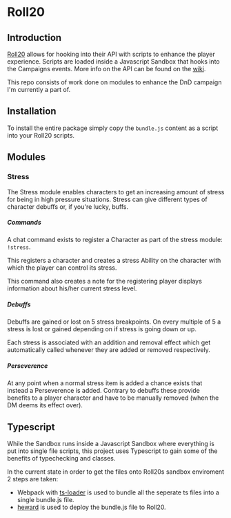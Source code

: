 # Roll20

## Introduction

[Roll20](https://www.roll20.net) allows for hooking into their API with scripts to enhance the player experience. Scripts are loaded inside a Javascript Sandbox that hooks into the Campaigns events. More info on the API can be found on the [wiki](https://wiki.roll20.net/API:Introduction).

This repo consists of work done on modules to enhance the DnD campaign I'm currently a part of.

## Installation

To install the entire package simply copy the `bundle.js` content as a script into your Roll20 scripts.

## Modules

### Stress

The Stress module enables characters to get an increasing amount of stress for being in high pressure situations. Stress can give different types of character debuffs or, if you're lucky, buffs.

##### Commands

A chat command exists to register a Character as part of the stress module: `!stress`.

This registers a character and creates a stress Ability on the character with which the player can control its stress.

This command also creates a note for the registering player displays information about his/her current stress level.

##### Debuffs

Debuffs are gained or lost on 5 stress breakpoints. On every multiple of 5 a stress is lost or gained depending on if stress is going down or up.

Each stress is associated with an addition and removal effect which get automatically called whenever they are added or removed respectively.

##### Perseverence

At any point when a normal stress item is added a chance exists that instead a Perseverence is added. Contrary to debuffs these provide benefits to a player character and have to be manually removed (when the DM deems its effect over).

## Typescript

While the Sandbox runs inside a Javascript Sandbox where everything is put into single file scripts, this project uses Typescript to gain some of the benefits of typechecking and classes.

In the current state in order to get the files onto Roll20s sandbox enviroment 2 steps are taken:

* Webpack with [ts-loader](https://github.com/TypeStrong/ts-loader) is used to bundle all the seperate ts files into a single bundle.js file.
* [heward](https://github.com/primarilysnark/heward) is used to deploy the bundle.js file to Roll20.
